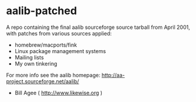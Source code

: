 aalib-patched
=============
A repo containing the final aalib sourceforge source tarball from April 2001,
with patches from various sources applied:

- homebrew/macports/fink
- Linux package management systems
- Mailing lists
- My own tinkering

For more info see the aalib homepage:  http://aa-project.sourceforge.net/aalib/

- Bill Agee ( http://www.likewise.org )

